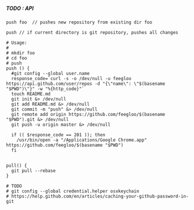 ##### TODO : API

`push foo  // pushes new repository from existing dir foo`

`push // if current directory is git repository, pushes all changes`


```
# Usage:
#
# mkdir foo
# cd foo
# push
push () {
  #git config --global user.name
  response_code=`curl -s -o /dev/null -u feegloo https://api.github.com/user/repos -d "{\"name\": \"$(basename "$PWD")\"}" -w "%{http_code}"`
  touch README.md
  git init &> /dev/null
  git add README.md &> /dev/null
  git commit -m "push" &> /dev/null
  git remote add origin https://github.com/feegloo/$(basename "$PWD").git &> /dev/null
  git push -u origin master &> /dev/null

  if (( $response_code == 201 )); then
    /usr/bin/open -a "/Applications/Google Chrome.app" https://github.com/feegloo/$(basename "$PWD")
  fi


pull() {
  git pull --rebase
}

# TODO
# git config --global credential.helper osxkeychain
# https://help.github.com/en/articles/caching-your-github-password-in-git
```
